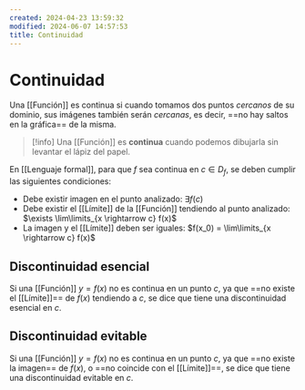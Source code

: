 ```yaml
---
created: 2024-04-23 13:59:32
modified: 2024-06-07 14:57:53
title: Continuidad
---
```


# Continuidad

Una [[Función]] es continua si cuando tomamos dos puntos *cercanos* de su dominio, sus imágenes también serán *cercanas*, es decir, ==no hay saltos en la gráfica== de la misma.

> [!info]
> Una [[Función]] es **continua** cuando podemos dibujarla sin levantar el lápiz del papel.

En [[Lenguaje formal]], para que $f$ sea continua en $c \in D_f$, se deben cumplir las siguientes condiciones:

- Debe existir imagen en el punto analizado: $\exists f(c)$
- Debe existir el [[Límite]] de la [[Función]] tendiendo al punto analizado: $\exists \lim\limits_{x \rightarrow c} f(x)$
- La imagen y el [[Límite]] deben ser iguales: $f(x_0) = \lim\limits_{x \rightarrow c} f(x)$

## Discontinuidad esencial

Si una [[Función]] $y = f(x)$ no es continua en un punto $c$, ya que ==no existe el [[Límite]]== de $f(x)$ tendiendo a $c$, se dice que tiene una discontinuidad esencial en $c$.

## Discontinuidad evitable

Si una [[Función]] $y = f(x)$ no es continua en un punto $c$, ya que ==no existe la imagen== de $f(x)$, o ==no coincide con el [[Límite]]==, se dice que tiene una discontinuidad evitable en $c$.

